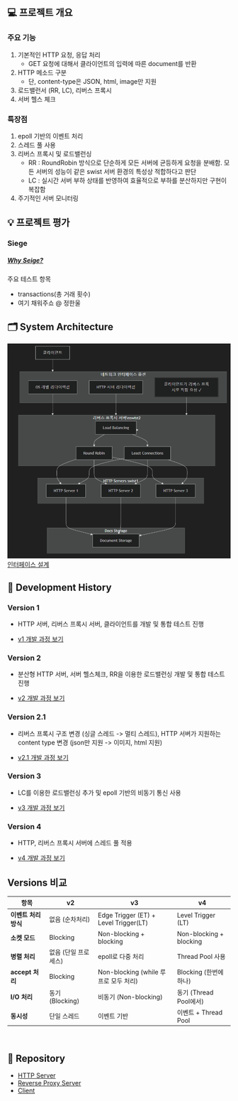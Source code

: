 ## 💻 프로젝트 개요

### 주요 기능

1. 기본적인 HTTP 요청, 응답 처리
   - GET 요청에 대해서 클라이언트의 입력에 따른 document를 반환
2. HTTP 메소드 구분
   - 단, content-type은 JSON, html, image만 지원
3. 로드밸런서 (RR, LC), 리버스 프록시
4. 서버 헬스 체크

### 특장점

1. epoll 기반의 이벤트 처리
2. 스레드 풀 사용
3. 리버스 프록시 및 로드밸런싱
   - RR : RoundRobin 방식으로 단순하게 모든 서버에 균등하게 요청을 분배함. 모든 서버의 성능이 같은 swist 서버 환경의 특성상 적합하다고 판단
   - LC : 실시간 서버 부하 상태를 반영하여 효율적으로 부하를 분산하지만 구현이 복잡함
4. 주기적인 서버 모니터링

## 💡 프로젝트 평가

### **Siege**

##### [Why Seige?](./test.md)

주요 테스트 항목

- transactions(총 거래 횟수)
- 여기 채워주쇼 @ 정한울

## 🗂️ System Architecture

![system architecture](architecture.png)
[인터페이스 설계](./interface.md)

## 📜 Development History

### Version 1

- HTTP 서버, 리버스 프록시 서버, 클라이언트를 개발 및 통합 테스트 진행

- [v1 개발 과정 보기](../v1/version1.md)

### Version 2

- 분산형 HTTP 서버, 서버 헬스체크, RR을 이용한 로드밸런싱 개발 및 통합 테스트 진행

- [v2 개발 과정 보기](../v2/version2.md)

### Version 2.1

- 리버스 프록시 구조 변경 (싱글 스레드 -> 멀티 스레드), HTTP 서버가 지원하는 content type 변경 (json만 지원 -> 이미지, html 지원)

- [v2.1 개발 과정 보기](../v2.1/READEME.md)

### Version 3

- LC를 이용한 로드밸런싱 추가 및 epoll 기반의 비동기 통신 사용

- [v3 개발 과정 보기](../v3/READEME.md)

### Version 4

- HTTP, 리버스 프록시 서버에 스레드 풀 적용

- [v4 개발 과정 보기](../v4/READEME.md)

## Versions 비교

| 항목                 | v2                   | v3                                    | v4                      |
| -------------------- | -------------------- | ------------------------------------- | ----------------------- |
| **이벤트 처리 방식** | 없음 (순차처리)      | Edge Trigger (ET) + Level Trigger(LT) | Level Trigger (LT)      |
| **소켓 모드**        | Blocking             | Non-blocking + blocking               | Non-blocking + blocking |
| **병렬 처리**        | 없음 (단일 프로세스) | epoll로 다중 처리                     | Thread Pool 사용        |
| **accept 처리**      | Blocking             | Non-blocking (while 루프로 모두 처리) | Blocking (한번에 하나)  |
| **I/O 처리**         | 동기 (Blocking)      | 비동기 (Non-blocking)                 | 동기 (Thread Pool에서)  |
| **동시성**           | 단일 스레드          | 이벤트 기반                           | 이벤트 + Thread Pool    |

<br>

## 🔗 Repository

- [HTTP Server](https://github.com/NginxXServer/NginxX-HttpServer)
- [Reverse Proxy Server](https://github.com/NginxXServer/NginxX-ProxyServer)
- [Client](https://github.com/NginxXServer/NginxX-Client)
